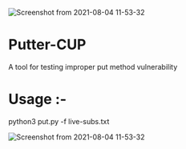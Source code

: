 ![Screenshot from 2021-08-04 11-53-32](https://user-images.githubusercontent.com/60152515/128162658-32d69ec6-02e9-4b29-b779-782a047940c2.png)
# Putter-CUP
A tool for testing improper put method vulnerability

# Usage :- 

python3 put.py -f live-subs.txt

![Screenshot from 2021-08-04 11-53-32](https://user-images.githubusercontent.com/60152515/128162719-7a630db5-9594-4046-ace0-a52861edc0ce.png)
